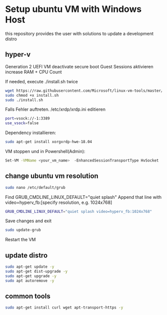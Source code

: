# Setup ubuntu VM with Windows Host
this repository provides the user with solutions to update a development distro

## hyper-v 
Generation 2 UEFI VM
deactivate secure boot
Guest Sessions aktivieren
increase RAM + CPU Count

If needed, execute ./install.sh twice
```bash
wget https://raw.githubusercontent.com/Microsoft/linux-vm-tools/master/ubuntu/18.04/install.sh
sudo chmod +x install.sh
sudo ./install.sh
```
Falls Fehler auftreten. /etc/xrdp/xrdp.ini editieren
```bash
port=vsock://-1:3389
use_vsock=false
```

Dependency installieren:
```bash
sudo apt-get install xorgxrdp-hwe-18.04
```

VM stoppen und in Powershell(Admin):
```bash
Set-VM -VMName <your_vm_name>  -EnhancedSessionTransportType HvSocket
```

## change ubuntu vm resolution
```bash
sudo nano /etc/default/grub
```
Find GRUB_CMDLINE_LINUX_DEFAULT="quiet splash"
Append that line with video=hyperv_fb:[specify resolution, e.g. 1024x768]
```bash
GRUB_CMDLINE_LINUX_DEFAULT="quiet splash video=hyperv_fb:1024x768"
```
Save changes and exit
```bash
sudo update-grub
```
Restart the VM

## update distro
```bash
sudo apt-get update -y
sudo apt-get dist-upgrade -y
sudo apt-get upgrade -y
sudo apt autoremove -y
```

## common tools
```bash
sudo apt-get install curl wget apt-transport-https -y
```